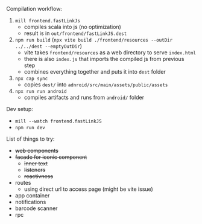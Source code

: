 Compilation workflow:
1. `mill frontend.fastLinkJs`
   - compiles scala into js (no optimization)
   - result is in `out/frontend/fastLinkJS.dest`
2. `npm run build` (`npx vite build ./frontend/resources --outDir ../../dest --emptyOutDir`)
   - vite takes `frontend/resources` as a web directory to serve `index.html`
   - there is also `index.js` that imports the compiled js from previous step
   - combines everything together and puts it into `dest` folder
3. `npx cap sync`
   - copies `dest/` into `adnroid/src/main/assets/public/assets`
4. `npx run run android`
   - compiles artifacts and runs from `android/` folder

Dev setup:
   - `mill --watch frontend.fastLinkJS`
   - `npm run dev`

List of things to try:
- ~~web components~~
- ~~facade for iconic component~~
  - ~~inner text~~
  - ~~listeners~~
  - ~~reactivness~~
- routes
  - using direct url to access page (might be vite issue)
- app container
- notifications
- barcode scanner
- rpc